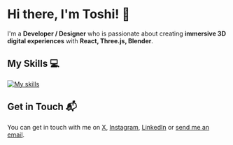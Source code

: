 # Hi there, I'm Toshi! 👋

<!--
![Banner Image](your_banner_image_url_here)
-->
 
I'm a **Developer / Designer** who is passionate about creating **immersive 3D digital experiences** with **React, Three.js, Blender**. 

## My Skills 💻 

[![My skills](https://skillicons.dev/icons?i=html,css,js,react,threejs,tailwind,cpp,blender,unreal,figma,arduino)](https://skillicons.dev)

<!--
## Featured Projects 🚀

### [Portfolio website](project_1_link)

![Project 1 Screenshot](project_1_screenshot_url)

**[Project 1 Title]** is a **[brief project description]** built with **[technologies used]**. This project demonstrates my ability to **[skills demonstrated by the project]**. You can check out the repository [here](project_1_repository_link).

### [OBJECT Rotterdam](project_2_link)

![Project 2 Screenshot](project_2_screenshot_url)

**[Project 2 Title]** is a **[brief project description]** built with **[technologies used]**. This project showcases my skills in **[skills demonstrated by the project]**. You can check out the repository [here](project_2_repository_link).

-->

## Get in Touch 📬

You can get in touch with me on [X](https://x.com/toshihito_endo), [Instagram](https://www.instagram.com/toshihitoendo/), [LinkedIn](https://www.linkedin.com/in/toshihito-endo-a68a82172/) or [send me an email](mailto:toshihito.endo@gmail.com).
